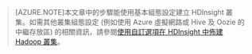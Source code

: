 
> [AZURE.NOTE]本文章中的步驟能使用基本組態設定建立 HDInsight 叢集。如需其他叢集組態設定 (例如使用 Azure 虛擬網路或 Hive 及 Oozie 的中繼存放區) 的相關資訊，請參閱[使用自訂選項在 HDInsight 中佈建 Hadoop 叢集](../articles/hdinsight-provision-clusters.md)。


<!--HONumber=54-->